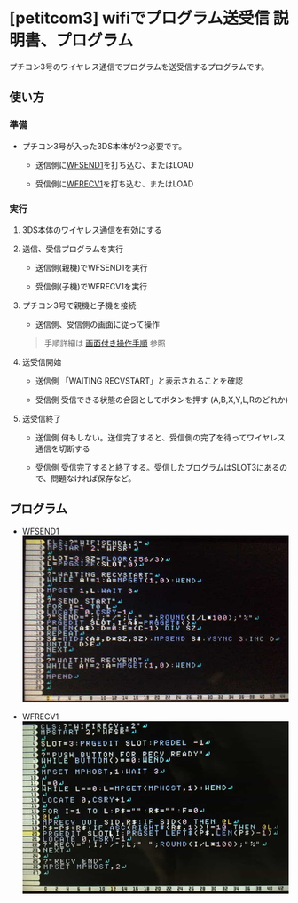 # [petitcom3] wifiでプログラム送受信 説明書、プログラム

プチコン3号のワイヤレス通信でプログラムを送受信するプログラムです。


## 使い方

### 準備
* プチコン3号が入った3DS本体が2つ必要です。

    * 送信側に[WFSEND1](#wfsend1)を打ち込む、またはLOAD
    
    * 受信側に[WFRECV1](#wfrecv1)を打ち込む、またはLOAD

### 実行

1. 3DS本体のワイヤレス通信を有効にする

1. 送信、受信プログラムを実行

    * 送信側(親機)でWFSEND1を実行

    * 受信側(子機)でWFRECV1を実行

1. プチコン3号で親機と子機を接続

    * 送信側、受信側の画面に従って操作

    > 手順詳細は [画面付き操作手順](./ptcm3_ConnectHostClient.md) 参照

1. 送受信開始

    * 送信側 「WAITING RECVSTART」と表示されることを確認

    * 受信側 受信できる状態の合図としてボタンを押す (A,B,X,Y,L,Rのどれか)

1. 送受信終了

    * 送信側 何もしない。送信完了すると、受信側の完了を待ってワイヤレス通信を切断する

    * 受信側 受信完了すると終了する。受信したプログラムはSLOT3にあるので、問題なければ保存など。

## プログラム

* WFSEND1 <a name="wfsend1"></a>
![WFSEND1](images/WFSEND1.jpg)

* WFRECV1 <a name="wfrecv1"></a>
![WFRECV1](images/WFRECV1.jpg)


